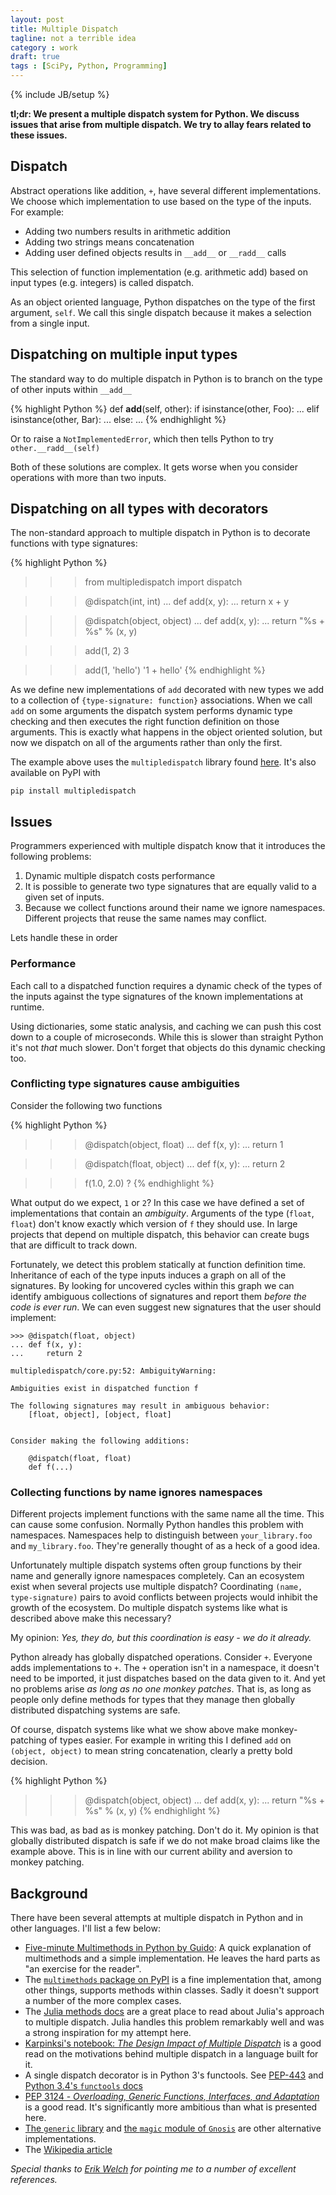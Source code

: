 ```yaml
---
layout: post
title: Multiple Dispatch
tagline: not a terrible idea
category : work
draft: true
tags : [SciPy, Python, Programming]
---
```

{% include JB/setup %}

**tl;dr: We present a multiple dispatch system for Python.  We discuss issues
that arise from multiple dispatch.  We try to allay fears related to these
issues.**

## Dispatch

Abstract operations like addition, `+`, have several different implementations.
We choose which implementation to use based on the type of the inputs.  For example:

*   Adding two numbers results in arithmetic addition
*   Adding two strings means concatenation
*   Adding user defined objects results in `__add__` or `__radd__` calls

This selection of function implementation (e.g. arithmetic add) based on input types (e.g. integers) is called dispatch.

As an object oriented language, Python dispatches on the type of the first
argument, `self`.  We call this single dispatch because it makes a selection
from a single input.


## Dispatching on multiple input types

The standard way to do multiple dispatch in Python is to branch on the type
of other inputs within `__add__`

{% highlight Python %}
def __add__(self, other):
    if isinstance(other, Foo):
        ...
    elif isinstance(other, Bar):
        ...
    else:
        ...
{% endhighlight %}

Or to raise a `NotImplementedError`, which then tells Python to try
`other.__radd__(self)`

Both of these solutions are complex.  It gets worse when you consider
operations with more than two inputs.


## Dispatching on all types with decorators

The non-standard approach to multiple dispatch in Python is to decorate
functions with type signatures:

{% highlight Python %}
>>> from multipledispatch import dispatch

>>> @dispatch(int, int)
... def add(x, y):
...     return x + y

>>> @dispatch(object, object)
... def add(x, y):
...     return "%s + %s" % (x, y)

>>> add(1, 2)
3

>>> add(1, 'hello')
'1 + hello'
{% endhighlight %}

As we define new implementations of `add` decorated with new types we add to a
collection of `{type-signature: function}` associations.  When we call `add` on
some arguments the dispatch system performs dynamic type checking and then
executes the right function definition on those arguments.  This is exactly what
happens in the object oriented solution, but now we dispatch on all of the
arguments rather than only the first.

The example above uses the `multipledispatch` library found
[here](https://github.com/mrocklin/multipledispatch/).  It's also available on
PyPI with

    pip install multipledispatch

## Issues

Programmers experienced with multiple dispatch know that it introduces the
following problems:

1.  Dynamic multiple dispatch costs performance
2.  It is possible to generate two type signatures that are equally valid to a
    given set of inputs.
3.  Because we collect functions around their name we ignore namespaces.
    Different projects that reuse the same names may conflict.

Lets handle these in order

### Performance

Each call to a dispatched function requires a dynamic check of the types of the
inputs against the type signatures of the known implementations at runtime.

Using dictionaries, some static analysis, and caching we can push this cost
down to a couple of microseconds.  While this is slower than straight Python
it's not *that* much slower.  Don't forget that objects do this dynamic
checking too.


### Conflicting type signatures cause ambiguities

Consider the following two functions

{% highlight Python %}
>>> @dispatch(object, float)
... def f(x, y):
...     return 1

>>> @dispatch(float, object)
... def f(x, y):
...     return 2

>>> f(1.0, 2.0)
?
{% endhighlight %}

What output do we expect, `1` or `2`?  In this case we have defined a set of
implementations that contain an *ambiguity*.  Arguments of the type (`float`,
`float`) don't know exactly which version of `f` they should use.  In large
projects that depend on multiple dispatch, this behavior can create bugs that
are difficult to track down.

Fortunately, we detect this problem statically at function definition time.
Inheritance of each of the type inputs induces a graph on all of the
signatures.  By looking for uncovered cycles within this graph we can identify
ambiguous collections of signatures and report them *before the code is ever
run*.  We can even suggest new signatures that the user should implement:

    >>> @dispatch(float, object)
    ... def f(x, y):
    ...     return 2

    multipledispatch/core.py:52: AmbiguityWarning:

    Ambiguities exist in dispatched function f

    The following signatures may result in ambiguous behavior:
        [float, object], [object, float]


    Consider making the following additions:

        @dispatch(float, float)
        def f(...)


### Collecting functions by name ignores namespaces

Different projects implement functions with the same name all the time.  This
can cause some confusion.  Normally Python handles this problem with
namespaces.  Namespaces help to distinguish between `your_library.foo` and
`my_library.foo`.  They're generally thought of as a heck of a good idea.

Unfortunately multiple dispatch systems often group functions by their name and
generally ignore namespaces completely.  Can an ecosystem exist when several
projects use multiple dispatch?  Coordinating `(name, type-signature)` pairs to
avoid conflicts between projects would inhibit the growth of the ecosystem.  Do
multiple dispatch systems like what is described above make this necessary?

My opinion: *Yes, they do, but this coordination is easy - we do it already.*

Python already has globally dispatched operations.  Consider `+`.  Everyone adds
implementations to `+`.  The `+` operation isn't in a namespace, it doesn't need
to be imported, it just dispatches based on the data given to it.  And yet no
problems arise *as long as no one monkey patches*.  That is, as long as people
only define methods for types that they manage then globally distributed
dispatching systems are safe.

Of course, dispatch systems like what we show above make monkey-patching of
types easier.  For example in writing this I defined `add` on
`(object, object)` to mean string concatenation, clearly a pretty bold
decision.

{% highlight Python %}
>>> @dispatch(object, object)
... def add(x, y):
...     return "%s + %s" % (x, y)
{% endhighlight %}

This was bad, as bad as is monkey patching.  Don't do it.  My opinion is that
globally distributed dispatch is safe if we do not make broad claims like the
example above.  This is in line with our current ability and aversion to monkey
patching.


## Background

There have been several attempts at multiple dispatch in Python and in other
languages.  I'll list a few below:


*   [Five-minute Multimethods in Python by Guido](http://www.artima.com/weblogs/viewpost.jsp?thread=101605):
    A quick explanation of multimethods and a simple implementation.  He leaves
    the hard parts as "an exercise for the reader".
*   The [`multimethods` package on PyPI](https://pypi.python.org/pypi/multimethods) is a fine implementation that, among other things, supports methods within classes.  Sadly it doesn't support a number of the more complex cases.
*  The [Julia methods docs](http://julia.readthedocs.org/en/latest/manual/methods/) are a great place to read about Julia's approach to multiple dispatch.  Julia handles this problem remarkably well and was a strong inspiration for my attempt here.
*   [Karpinksi's notebook: *The Design Impact of Multiple Dispatch*](http://nbviewer.ipython.org/gist/StefanKarpinski/b8fe9dbb36c1427b9f22) is a good read on the motivations behind multiple dispatch in a language built for it.
*   A single dispatch decorator is in Python 3's functools.  See [PEP-443](http://legacy.python.org/dev/peps/pep-0443/) and [Python 3.4's `functools` docs](http://docs.python.org/3.4/library/functools.html)
*   [PEP 3124 - *Overloading, Generic Functions, Interfaces, and Adaptation*](http://legacy.python.org/dev/peps/pep-3124/) is a good read.  It's significantly more ambitious than what is presented here.
*   [The `generic` library](https://github.com/andreypopp/generic) and [the `magic` module of `Gnosis`](https://github.com/smokedice/Gnosis/blob/master/gnosis/magic/multimethods.py) are other alternative implementations.
*   The [Wikipedia article](http://en.wikipedia.org/wiki/Multiple_dispatch)

*Special thanks to [Erik Welch](https://github.com/eriknw) for pointing me to a number of excellent references.*
